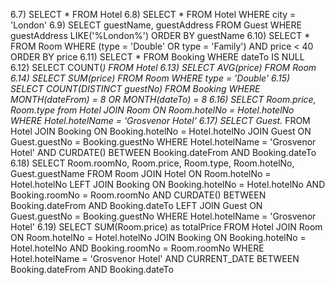 6.7) SELECT * FROM Hotel 
6.8) SELECT * FROM Hotel WHERE city = 'London'
6.9) SELECT guestName, guestAddress FROM Guest WHERE guestAddress LIKE('%London%') ORDER BY guestName
6.10) SELECT * FROM Room WHERE (type = 'Double' OR type = 'Family') AND price < 40 ORDER BY price 
6.11) SELECT * FROM Booking WHERE dateTo IS NULL
6.12) SELECT COUNT(*) FROM Hotel
6.13) SELECT AVG(price) FROM Room
6.14) SELECT SUM(price) FROM Room WHERE type = 'Double'
6.15) SELECT COUNT(DISTINCT guestNo) FROM Booking WHERE MONTH(dateFrom) = 8 OR MONTH(dateTo) = 8
6.16) 
SELECT Room.price, Room.type from Hotel 
JOIN Room ON Room.hotelNo = Hotel.hotelNo 
WHERE Hotel.hotelName = 'Grosvenor Hotel'
6.17)
SELECT Guest.* FROM Hotel
JOIN Booking ON Booking.hotelNo = Hotel.hotelNo
JOIN Guest ON Guest.guestNo = Booking.guestNo
WHERE Hotel.hotelName = 'Grosvenor Hotel' 
AND CURDATE() BETWEEN Booking.dateFrom AND Booking.dateTo
6.18)
SELECT Room.roomNo, Room.price, Room.type, Room.hotelNo, Guest.guestName FROM Room
JOIN Hotel ON Room.hotelNo = Hotel.hotelNo
LEFT JOIN Booking ON Booking.hotelNo = Hotel.hotelNo AND Booking.roomNo = Room.roomNo 
AND CURDATE() BETWEEN Booking.dateFrom AND Booking.dateTo
LEFT JOIN Guest ON Guest.guestNo = Booking.guestNo
WHERE Hotel.hotelName = 'Grosvenor Hotel'
6.19)
SELECT SUM(Room.price) as totalPrice FROM Hotel
JOIN Room ON Room.hotelNo = Hotel.hotelNo
JOIN Booking ON Booking.hotelNo = Hotel.hotelNo AND Booking.roomNo = Room.roomNo
WHERE Hotel.hotelName = 'Grosvenor Hotel' 
AND CURRENT_DATE BETWEEN Booking.dateFrom AND Booking.dateTo